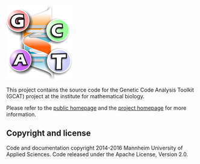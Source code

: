 ![Genetic Code Analysis Toolkit Logo](/src/main/resources/bio/gcat/logo.png?raw=true)

This project contains the source code for the Genetic Code Analysis Toolkit (GCAT) project at the institute for mathematical biology.

Please refer to the [public homepage](http://www.gcat.bio/) and the [project homepage](http://www.mbi.hs-mannheim.de/research/mathematics-of-the-genetic-information.html) for more information.

## Copyright and license
Code and documentation copyright 2014-2016 Mannheim University of Applied Sciences. Code released under the Apache License, Version 2.0.